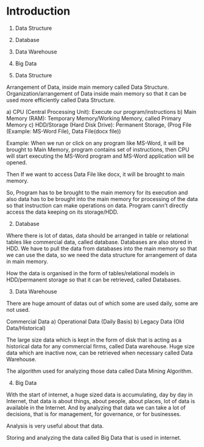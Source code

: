 # Introduction
1. Data Structure
2. Database
3. Data Warehouse
5. Big Data


1. Data Structure

Arrangement of Data, inside main memory called Data Structure. Organization/arrangement of Data inside main memory so that it can be used more efficiently called Data Structure. 

a) CPU (Central Processing Unit): Execute our program/instructions
b) Main Memory (RAM): Temporary Memory/Working Memory, called Primary Memory
c) HDD/Storage (Hard Disk Drive): Permanent Storage, (Prog File (Example: MS-Word File), Data File(docx file))

Example: When we run or click on any program like MS-Word, it will be brought to Main Memory, program contains set of instructions, then CPU will start executing the MS-Word program and MS-Word application will be opened.

Then If we want to access Data File like docx, it will be brought to main memory.

So, Program has to be brought to the main memory for its execution and also data has to be brought into the main memory for processing of the data so that instruction can make operations on data. Program cann't directly access the data keeping on its storage/HDD.


2. Database

Where there is lot of datas, data should be arranged in table or relational tables like commercial data, called database. Databases are also stored in HDD. We have to pull the data from databases into the main memory so that we can use the data, so we need the data structure for arrangement of data in main memory.


How the data is organised in the form of tables/relational models in HDD/permanent storage so that it can be retrieved, called Databases.



3. Data Warehouse

There are huge amount of datas out of which some are used daily, some are not used.

Commercial Data
a) Operational Data (Daily Basis)
b) Legacy Data (Old Data/Historical)

The large size data which is kept in the form of disk that is acting as a historical data for any commercial firms,
called Data warehouse. Huge size data which are inactive now, can be retrieved when necessary called Data Warehouse. 

The algorithm used for analyzing those data called Data Mining Algorithm.


4. Big Data

With the start of internet, a huge sized data is accumulating, day by day in Internet, that data is about things, about people, about places, lot of data is available in the Internet. And by analyzing that data we can take a lot of decisions, that is for management, for governance, or for businesses.

Analysis is very useful about that data.

Storing and analyzing the data called Big Data that is used in internet.